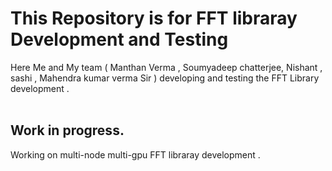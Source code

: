 # This Repository is for FFT libraray Development and Testing

Here Me and My team ( Manthan Verma , Soumyadeep chatterjee, Nishant , sashi , Mahendra kumar verma Sir ) developing and testing the FFT Library development .</br></br>

## Work in progress.
Working on multi-node multi-gpu FFT libraray development .</br>